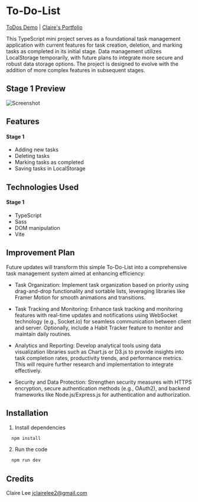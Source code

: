 # To-Do-List
[ToDos Demo](https://claire-todo.netlify.app) | [Claire's Portfolio](https://jclairelee.com)

This TypeScript mini project serves as a foundational task management application with current features for task creation, deletion, and marking tasks as completed in its initial stage. Data management utilizes LocalStorage temporarily, with future plans to integrate more secure and robust data storage options. The project is designed to evolve with the addition of more complex features in subsequent stages.


## Stage 1 Preview

![Screenshot](./public/miniTodos.gif)


## Features
#### Stage 1
  - Adding new tasks
  - Deleting tasks
  - Marking tasks as completed
  - Saving tasks in LocalStorage
    
## Technologies Used
#### Stage 1
  - TypeScript
  - Sass
  - DOM manipulation
  - Vite
    
## Improvement Plan

Future updates will transform this simple To-Do-List into a comprehensive task management system aimed at enhancing efficiency:

  - Task Organization: Implement task organization based on priority using drag-and-drop functionality and sortable lists, leveraging libraries like Framer Motion for smooth animations and transitions.

  - Task Tracking and Monitoring: Enhance task tracking and monitoring features with real-time updates and notifications using WebSocket technology (e.g., Socket.io) for seamless communication between client and server. Optionally, include a Habit Tracker feature to monitor and maintain daily routines.

  - Analytics and Reporting: Develop analytical tools using data visualization libraries such as Chart.js or D3.js to provide insights into task completion rates, productivity trends, and performance metrics. This will require further research and implementation to integrate effectively.

  - Security and Data Protection: Strengthen security measures with HTTPS encryption, secure authentication methods (e.g., OAuth2), and backend frameworks like Node.js/Express.js for authentication and authorization.


## Installation

1. Install dependencies

```bash
  npm install
```

2. Run the code

```bash
  npm run dev
```

## Credits
Claire Lee jclairelee2@gmail.com
